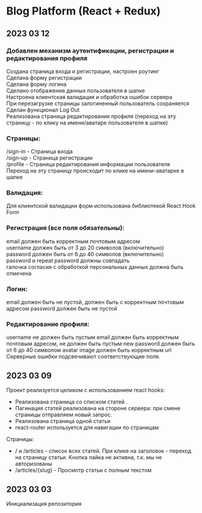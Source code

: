 #  Blog Platform (React + Redux)

## 2023 03 12
### Добавлен механизм аутентификации, регистрации и редактирования профиля

Создана страница входа и регистрации, настроен роутинг  
Сделана форму регистрации  
Сделана форму логина  
Сделано отображение данных пользователя в шапке  
Настроена клиентская валидация и обработка ошибок сервера  
При перезагрузке страницы залогиненный пользователь сохраняется  
Сделан функционал Log Out  
Реализована страница редактирования профиля (переход на эту страницу - по клику на имени/аватаре пользователя в шапке)  

### Страницы:  
/sign-in - Страница входа  
/sign-up - Страница регистрации  
/profile - Страница редактирования информации пользователя  
Переход на эту страницу происходит по клике на имени-аватарке в шапке  

### Валидация:  
Для клиентской валидации форм использована библиотекой React Hook Form  

### Регистрация (все поля обязательны):  
email должен быть корректным почтовым адресом  
username должен быть от 3 до 20 символов (включительно)  
password должен быть от 6 до 40 символов (включительно)  
password и repeat password должны совпадать  
галочка согласия с обработкой персональных данных должна быть отмечена  

### Логин:  
email должен быть не пустой, должен быть с корректным почтовым адресом
password должен быть не пустой

### Редактирование профиля:  
username не должен быть пустым
email должен быть корректным почтовым адресом, не должен быть пустым
new password должен быть от 6 до 40 символом
avatar image должен быть корректным url
Серверные ошибки подсвечивают соответствующие поля.
  

## 2023 03 09

Проект реализуется целиком с использованием react hooks:  
* Реализована страница со списком статей  .
* Пагинация статей реализована на стороне сервера: при смене страницы отправляем новый запрос.  
* Реализована страница одной статьи  
* react-router используется для навигации по страницам  
  
Страницы:  
* / и /articles - список всех статей. При клике на заголовок - переход на страницу статьи. Кнопка лайка не активна, т.к. мы не авторизованы  
* /articles/{slug} - Просмотр статьи с полным текстом  


## 2023 03 03

Инициализация репозитория